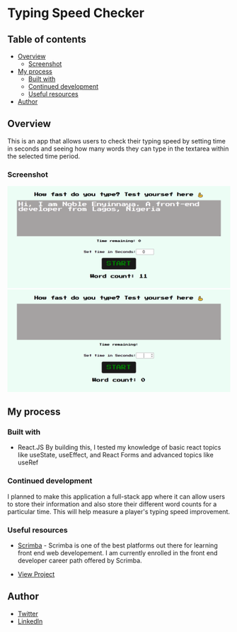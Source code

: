 # Typing Speed Checker

## Table of contents

- [Overview](#overview)
  - [Screenshot](#screenshot)
- [My process](#my-process)
  - [Built with](#built-with)
  - [Continued development](#continued-development)
  - [Useful resources](#useful-resources)
- [Author](#author)

## Overview

This is an app that allows users to check their typing speed by setting time in seconds and seeing how many words they can type in the textarea within the selected time period.

### Screenshot

![Password generator](./screenshot1.png?raw=true)
![Password generator Active State](./screenshot2.png?raw=true)


## My process

### Built with

- React.JS
By building this, I tested my knowledge of basic react topics like useState, useEffect, and React Forms and advanced topics like useRef

### Continued development
I planned to make this application a full-stack app where it can allow users to store their information and also store their different word counts for a particular time. This will help measure a player's typing speed improvement.


### Useful resources

- [Scrimba](https://www.scrimba.com) - Scrimba is one of the best platforms out there for learning front end web developement. I am currently enrolled in the front end developer career path offered by Scrimba.

- [View Project](https://typing-speed-checker.vercel.app/)

## Author

- [Twitter](https://www.twitter.com/ilive_noble)
- [LinkedIn](https://www.linkedin.com/in/enyinnaya-noble)
